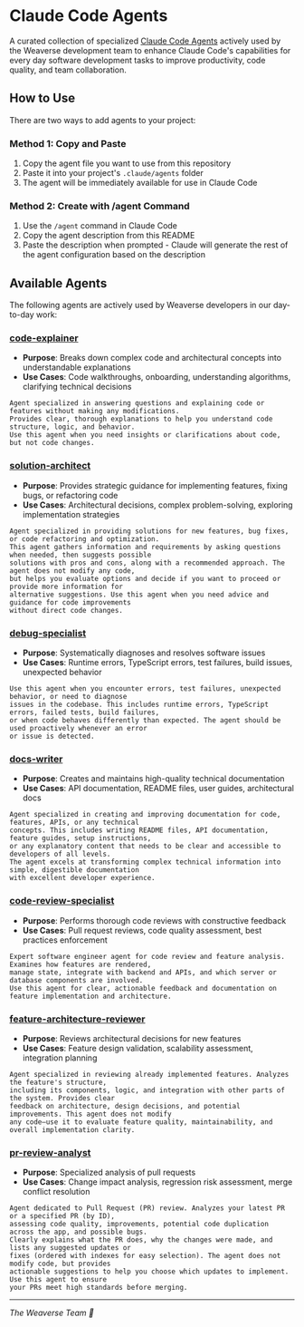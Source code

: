 # Claude Code Agents

A curated collection of specialized [Claude Code Agents](https://docs.anthropic.com/en/docs/claude-code/sub-agents) actively used by the Weaverse development team to enhance Claude Code's capabilities for every day software development tasks to improve productivity, code quality, and team collaboration.

## How to Use

There are two ways to add agents to your project:

### Method 1: Copy and Paste
1. Copy the agent file you want to use from this repository
2. Paste it into your project's `.claude/agents` folder
3. The agent will be immediately available for use in Claude Code

### Method 2: Create with /agent Command
1. Use the `/agent` command in Claude Code
2. Copy the agent description from this README
3. Paste the description when prompted - Claude will generate the rest of the agent configuration based on the description


## Available Agents

The following agents are actively used by Weaverse developers in our day-to-day work:

### [code-explainer](./agents/code-explainer.md)
- **Purpose**: Breaks down complex code and architectural concepts into understandable explanations
- **Use Cases**: Code walkthroughs, onboarding, understanding algorithms, clarifying technical decisions

```text
Agent specialized in answering questions and explaining code or features without making any modifications.
Provides clear, thorough explanations to help you understand code structure, logic, and behavior.
Use this agent when you need insights or clarifications about code, but not code changes.
```

### [solution-architect](./agents/solution-architect.md)
- **Purpose**: Provides strategic guidance for implementing features, fixing bugs, or refactoring code
- **Use Cases**: Architectural decisions, complex problem-solving, exploring implementation strategies

```text
Agent specialized in providing solutions for new features, bug fixes, or code refactoring and optimization.
This agent gathers information and requirements by asking questions when needed, then suggests possible
solutions with pros and cons, along with a recommended approach. The agent does not modify any code,
but helps you evaluate options and decide if you want to proceed or provide more information for
alternative suggestions. Use this agent when you need advice and guidance for code improvements
without direct code changes.
```

### [debug-specialist](./agents/debug-specialist.md)
- **Purpose**: Systematically diagnoses and resolves software issues
- **Use Cases**: Runtime errors, TypeScript errors, test failures, build issues, unexpected behavior

```text
Use this agent when you encounter errors, test failures, unexpected behavior, or need to diagnose
issues in the codebase. This includes runtime errors, TypeScript errors, failed tests, build failures,
or when code behaves differently than expected. The agent should be used proactively whenever an error
or issue is detected.
```

### [docs-writer](./agents/docs-writer.md)
- **Purpose**: Creates and maintains high-quality technical documentation
- **Use Cases**: API documentation, README files, user guides, architectural docs

```text
Agent specialized in creating and improving documentation for code, features, APIs, or any technical
concepts. This includes writing README files, API documentation, feature guides, setup instructions,
or any explanatory content that needs to be clear and accessible to developers of all levels.
The agent excels at transforming complex technical information into simple, digestible documentation
with excellent developer experience.
```

### [code-review-specialist](./agents/code-review-specialist.md)
- **Purpose**: Performs thorough code reviews with constructive feedback
- **Use Cases**: Pull request reviews, code quality assessment, best practices enforcement

```text
Expert software engineer agent for code review and feature analysis. Examines how features are rendered,
manage state, integrate with backend and APIs, and which server or database components are involved.
Use this agent for clear, actionable feedback and documentation on feature implementation and architecture.
```

### [feature-architecture-reviewer](./agents/feature-architecture-reviewer.md)
- **Purpose**: Reviews architectural decisions for new features
- **Use Cases**: Feature design validation, scalability assessment, integration planning

```text
Agent specialized in reviewing already implemented features. Analyzes the feature's structure,
including its components, logic, and integration with other parts of the system. Provides clear
feedback on architecture, design decisions, and potential improvements. This agent does not modify
any code—use it to evaluate feature quality, maintainability, and overall implementation clarity.
```

### [pr-review-analyst](./agents/pr-review-analyst.md)
- **Purpose**: Specialized analysis of pull requests
- **Use Cases**: Change impact analysis, regression risk assessment, merge conflict resolution

```text
Agent dedicated to Pull Request (PR) review. Analyzes your latest PR or a specified PR (by ID),
assessing code quality, improvements, potential code duplication across the app, and possible bugs.
Clearly explains what the PR does, why the changes were made, and lists any suggested updates or
fixes (ordered with indexes for easy selection). The agent does not modify code, but provides
actionable suggestions to help you choose which updates to implement. Use this agent to ensure
your PRs meet high standards before merging.
```
---
*The Weaverse Team 🤝*
